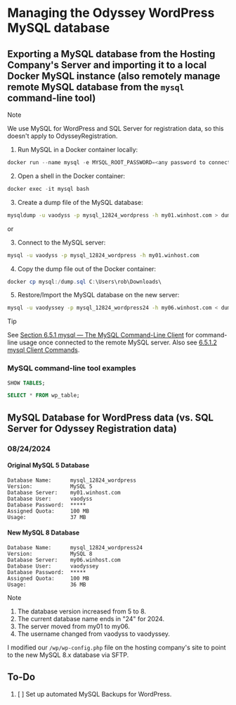 # Managing the Odyssey WordPress MySQL database

## Exporting a MySQL database from the Hosting Company's Server and importing it to a local Docker MySQL instance (also remotely manage remote MySQL database from the `mysql` command-line tool)

> [!note]
> We use MySQL for WordPress and SQL Server for registration data, so this doesn't apply to OdysseyRegistration.

1. Run MySQL in a Docker container locally:

```powershell
docker run --name mysql -e MYSQL_ROOT_PASSWORD=<any password to connect> -v C:\Users\Rob\Downloads:/downloads -d mysql:latest
```

2. Open a shell in the Docker container:

```powershell
docker exec -it mysql bash
```

3. Create a dump file of the MySQL database:

```bash
mysqldump -u vaodyss -p mysql_12824_wordpress -h my01.winhost.com > dump.sql
```

or

3. Connect to the MySQL server:

```bash
mysql -u vaodyss -p mysql_12824_wordpress -h my01.winhost.com
```

4. Copy the dump file out of the Docker container:

```powershell
docker cp mysql:/dump.sql C:\Users\rob\Downloads\
```

5. Restore/Import the MySQL database on the new server:

```bash
mysql -u vaodyssey -p mysql_12824_wordpress24 -h my06.winhost.com < dump.sql
```

> [!tip]
> See [Section 6.5.1 mysql — The MySQL Command-Line Client](https://dev.mysql.com/doc/refman/9.1/en/mysql.html) for command-line usage once connected to the remote MySQL server.
> Also see [6.5.1.2 mysql Client Commands](https://dev.mysql.com/doc/refman/9.1/en/mysql-commands.html).

### MySQL command-line tool examples

```sql
SHOW TABLES;
```

```sql
SELECT * FROM wp_table;
```

## MySQL Database for WordPress data (vs. SQL Server for Odyssey Registration data)

### 08/24/2024

#### Original MySQL 5 Database

```
Database Name:      mysql_12824_wordpress
Version:            MySQL 5
Database Server:    my01.winhost.com
Database User:      vaodyss
Database Password:  *****
Assigned Quota:     100 MB
Usage:              37 MB
```

#### New MySQL 8 Database

```
Database Name:      mysql_12824_wordpress24
Version:            MySQL 8
Database Server:    my06.winhost.com
Database User:      vaodyssey
Database Password:  *****
Assigned Quota:     100 MB
Usage:              36 MB
```

> [!note]
> 1. The database version increased from 5 to 8.
> 2. The current database name ends in "24" for 2024.
> 3. The server moved from my01 to my06.
> 4. The username changed from vaodyss to vaodyssey.

I modified our `/wp/wp-config.php` file on the hosting company's site to point to the new MySQL 8.x database via SFTP.

## To-Do

1. [ ] Set up automated MySQL Backups for WordPress.

